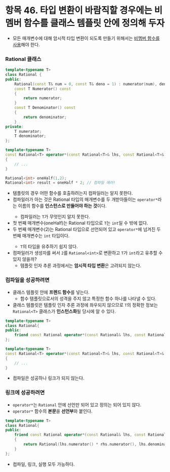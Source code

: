 # 항목 46. 타입 변환이 바람직할 경우에는 비멤버 함수를 클래스 템플릿 안에 정의해 두자
- 모든 매개변수에 대해 암시적 타입 변환이 되도록 만들기 위해서는 [비멤버 함수를 사용](/Chapter4/Item24.md)해야 한다.

### Rational 클래스
```cpp
template<typename T>
class Rational {
public:
    Rational(const T& num = 0, const T& deno = 1) : numerator(num), denominator(deno) {}
    const T Numerator() const
    {
        return numerator;
    }
    const T Denominator() const
    {
        return denominator;
    }
private:
    T numerator;
    T denominator;
};

template<typename T>
const Rational<T> operator*(const Rational<T>& lhs, const Rational<T>& rhs)
{
    // ...
}

Rational<int> oneHalf(1,2);
Rational<int> result = oneHalf * 2; // 컴파일 에러!
```
- 템플릿의 경우 어떤 함수를 호출하려는지 컴파일러는 알지 못한다.
- 컴파일러가 아는 것은 Rational<T> 타입의 매개변수를 두 개받아들이는 `operator*`라는 이름의 함수를 **인스턴스로 만들어야 하는 것**이다.
    - 컴파일러는 `T`가 무엇인지 알지 못한다.
- 첫 번째 매개변수(oneHalf)는 Rational<int> 타입으로 `T`는 `int`일 수 밖에 없다.
- 두 번째 매개변수(2)는 Rational<T> 타입으로 선언되어 있고 `operator*`에 넘겨진 두 번째 매개변수는 `int` 타입이다.
    - `T`의 타입을 유추하기 쉽지 않다.
- 컴파일러가 생성자를 써서 `2`를 `Rational<int>`로 변환하고 `T`가 `int`라고 유추할 수 있지 않을까?
    - 템플릿 인자 추론 과정에서는 **암시적 타입 변환**은 고려되지 않는다.

### 컴파일을 성공하려면
- 클래스 템플릿 안에 **프렌드 함수**를 넣는다.
    - 함수 템플릿으로서의 성격을 주지 않고 특정한 함수 하나를 나타낼 수 있다.
- 클래스 템플릿은 템플릿 인자 추론 과정에 좌우되지 않으므로 `T`의 정확한 정보는 `Rational<T>` 클래스가 **인스턴스화**될 당시에 알 수 있다.
```cpp
template<typename T>
class Rational{
public:
    friend const Rational operator*(const Rational& lhs, const Rational& rhs); // operator* 함수 선언
};

template<typename T>
const Rational<T> operator*(const Rational<T>& lhs, const Rational<T>& rhs) // operator* 함수 정의
{
    // ...
}
```
- 컴파일은 성공하나 링크가 되지 않는다.

### 링크에 성공하려면
- `operator*`는 `Rational` 안에 선언만 되어 있고 정의는 되어 있지 않다.
- `operator*` 함수의 **본문**을 **선언부**와 붙인다.
```cpp
template<typename T>
class Rational{
public:
    friend const Rational operator*(const Rational& lhs, const Rational& rhs)
    {
        return Rational(lhs.numerator() * rhs.numerator(), lhs.denominator() * rhs.denominator());
    }
};
```
- 컴파일, 링크, 실행 모두 가능하다.